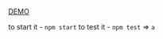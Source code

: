 [DEMO](http://kate-khon.github.io/holy-grail)

to start it - `npm start`
to test it - `npm test` => `a`
